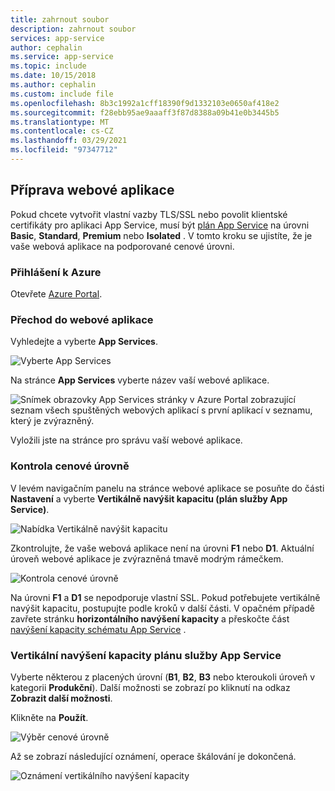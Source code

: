 ```yaml
---
title: zahrnout soubor
description: zahrnout soubor
services: app-service
author: cephalin
ms.service: app-service
ms.topic: include
ms.date: 10/15/2018
ms.author: cephalin
ms.custom: include file
ms.openlocfilehash: 8b3c1992a1cff18390f9d1332103e0650af418e2
ms.sourcegitcommit: f28ebb95ae9aaaff3f87d8388a09b41e0b3445b5
ms.translationtype: MT
ms.contentlocale: cs-CZ
ms.lasthandoff: 03/29/2021
ms.locfileid: "97347712"
---
```

## <a name="prepare-your-web-app"></a>Příprava webové aplikace

Pokud chcete vytvořit vlastní vazby TLS/SSL nebo povolit klientské certifikáty pro aplikaci App Service, musí být [plán App Service](https://azure.microsoft.com/pricing/details/app-service/) na úrovni **Basic**, **Standard**, **Premium** nebo **Isolated** . V tomto kroku se ujistíte, že je vaše webová aplikace na podporované cenové úrovni.

### <a name="sign-in-to-azure"></a>Přihlášení k Azure

Otevřete [Azure Portal](https://portal.azure.com).

### <a name="navigate-to-your-web-app"></a>Přechod do webové aplikace

Vyhledejte a vyberte **App Services**.

![Vyberte App Services](./media/app-service-ssl-prepare-app/app-services.png)

Na stránce **App Services** vyberte název vaší webové aplikace.

![Snímek obrazovky App Services stránky v Azure Portal zobrazující seznam všech spuštěných webových aplikací s první aplikací v seznamu, který je zvýrazněný.](./media/app-service-ssl-prepare-app/select-app.png)

Vyložili jste na stránce pro správu vaší webové aplikace.  

### <a name="check-the-pricing-tier"></a>Kontrola cenové úrovně

V levém navigačním panelu na stránce webové aplikace se posuňte do části **Nastavení** a vyberte **Vertikálně navýšit kapacitu (plán služby App Service)**.

![Nabídka Vertikálně navýšit kapacitu](./media/app-service-ssl-prepare-app/scale-up-menu.png)

Zkontrolujte, že vaše webová aplikace není na úrovni **F1** nebo **D1**. Aktuální úroveň webové aplikace je zvýrazněná tmavě modrým rámečkem.

![Kontrola cenové úrovně](./media/app-service-ssl-prepare-app/check-pricing-tier.png)

Na úrovni **F1** a **D1** se nepodporuje vlastní SSL. Pokud potřebujete vertikálně navýšit kapacitu, postupujte podle kroků v další části. V opačném případě zavřete stránku **horizontálního navýšení kapacity** a přeskočte část [navýšení kapacity schématu App Service](#scale-up-your-app-service-plan) .

### <a name="scale-up-your-app-service-plan"></a>Vertikální navýšení kapacity plánu služby App Service

Vyberte některou z placených úrovní (**B1**, **B2**, **B3** nebo kteroukoli úroveň v kategorii **Produkční**). Další možnosti se zobrazí po kliknutí na odkaz **Zobrazit další možnosti**.

Klikněte na **Použít**.

![Výběr cenové úrovně](./media/app-service-ssl-prepare-app/choose-pricing-tier.png)

Až se zobrazí následující oznámení, operace škálování je dokončená.

![Oznámení vertikálního navýšení kapacity](./media/app-service-ssl-prepare-app/scale-notification.png)

